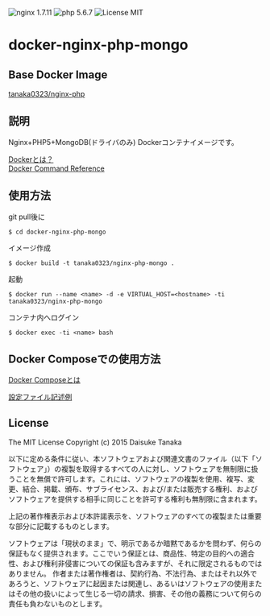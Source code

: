 ![nginx 1.7.11](https://img.shields.io/badge/nginx-1.7.11-brightgreen.svg) ![php 5.6.7](https://img.shields.io/badge/php-5.6.7-brightgreen.svg) ![License MIT](https://img.shields.io/badge/license-MIT-blue.svg)

docker-nginx-php-mongo
=====================

Base Docker Image
---------------------

[tanaka0323/nginx-php](https://bitbucket.org/tanaka0323/docker-nginx-php)

説明
---------------------

Nginx+PHP5+MongoDB(ドライバのみ) Dockerコンテナイメージです。

[Dockerとは？](https://docs.docker.com/)  
[Docker Command Reference](https://docs.docker.com/reference/commandline/cli/)

使用方法
---------------------

git pull後に

    $ cd docker-nginx-php-mongo

イメージ作成

    $ docker build -t tanaka0323/nginx-php-mongo .

起動

    $ docker run --name <name> -d -e VIRTUAL_HOST=<hostname> -ti tanaka0323/nginx-php-mongo

コンテナ内へログイン

    $ docker exec -ti <name> bash

Docker Composeでの使用方法
---------------------

[Docker Composeとは](https://docs.docker.com/compose/)  

[設定ファイル記述例](https://bitbucket.org/tanaka0323/compose-examples)

License
---------------------

The MIT License
Copyright (c) 2015 Daisuke Tanaka

以下に定める条件に従い、本ソフトウェアおよび関連文書のファイル（以下「ソフトウェア」）の複製を取得するすべての人に対し、ソフトウェアを無制限に扱うことを無償で許可します。これには、ソフトウェアの複製を使用、複写、変更、結合、掲載、頒布、サブライセンス、および/または販売する権利、およびソフトウェアを提供する相手に同じことを許可する権利も無制限に含まれます。

上記の著作権表示および本許諾表示を、ソフトウェアのすべての複製または重要な部分に記載するものとします。

ソフトウェアは「現状のまま」で、明示であるか暗黙であるかを問わず、何らの保証もなく提供されます。ここでいう保証とは、商品性、特定の目的への適合性、および権利非侵害についての保証も含みますが、それに限定されるものではありません。 作者または著作権者は、契約行為、不法行為、またはそれ以外であろうと、ソフトウェアに起因または関連し、あるいはソフトウェアの使用またはその他の扱いによって生じる一切の請求、損害、その他の義務について何らの責任も負わないものとします。